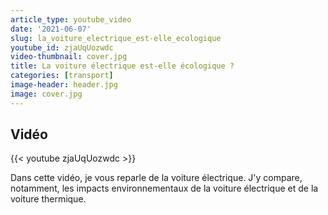 ```yaml
---
article_type: youtube_video
date: '2021-06-07'
slug: la_voiture_electrique_est-elle_ecologique
youtube_id: zjaUqUozwdc
video-thumbnail: cover.jpg
title: La voiture électrique est-elle écologique ?
categories: [transport]
image-header: header.jpg
image: cover.jpg
---
```


## Vidéo

{{< youtube zjaUqUozwdc >}}

Dans cette vidéo, je vous reparle de la voiture électrique. J'y compare, notamment, les impacts environnementaux de la voiture électrique et de la voiture thermique.